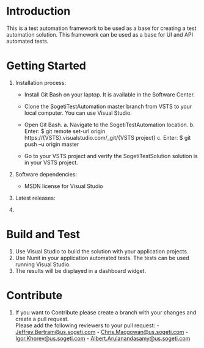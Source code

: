 # Introduction
This is a test automation framework to be used as a base for creating a test automation solution.  This framework can be used as a base for UI and API automated tests.

# Getting Started
1.	Installation process:
    - Install Git Bash on your laptop.  It is available in the Software Center.
    - Clone the SogetiTestAutomation master branch from VSTS to your local computer.  You can use Visual Studio.
    - Open Git Bash.
        a.  Navigate to the SogetiTestAutomation location.
        b.	Enter: $ git remote set-url origin https://{VSTS}.visualstudio.com/_git/{VSTS project}
        c.	Enter: $ git push –u origin master
                    
    - Go to your VSTS project and verify the SogetiTestSolution solution is in your VSTS project.
 
2.	Software dependencies:
    - MSDN license for Visual Studio
3.	Latest releases:
4.	

# Build and Test
1.  Use Visual Studio to build the solution with your application projects.
2.  Use Nunit in your application automated tests.  The tests can be used running Visual Studio.
3.  The results will be displayed in a dashboard widget. 

# Contribute
1.  If you want to Contribute please create a branch with your changes and create a pull request.  
    Please add the following reviewers to your pull request:
        - Jeffrey.Bertram@us.sogeti.com
        - Chris.Macgowan@us.sogeti.com
        - Igor.Khorev@us.sogeti.com
        - Albert.Arulanandasamy@us.sogeti.com


